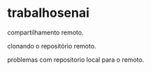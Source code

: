 # trabalhosenai
compartilhamento remoto. 

clonando o repositório remoto. 

problemas com repositorio local para o remoto.